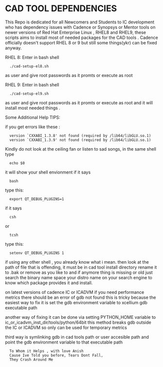 # CAD TOOL DEPENDENCIES
This Repo is dedicated for all Newcomers and Students to IC development
who has dependency issues with Cadence or Synopsys or Mentor tools on newer versions of 
Red Hat Enterprise Linux , RHEL8 and RHEL9, these scripts aims to install most of needed
packages for the CAD tools .
Cadence officially doesn't support RHEL 8 or 9 but still some things(ykr) can be fixed anyway.

RHEL 8:
Enter in bash shell

      ./cad-setup-el8.sh 

as user and give root passwords as it promts or execute as root

RHEL 9:
Enter in bash shell
      
      ./cad-setup-el9.sh 

as user and give root passwords as it promts or execute as root
and it will install most needed things .


Some Additional Help TIPS:

if you get errors like these :



      version `CXXABI_1.3.8' not found (required by /lib64/libGLU.so.1)
      version `CXXABI_1.3.9' not found (required by /lib64/libGLU.so.1)


Kindly do not look at the ceiling fan or listen to sad songs, 
in the same shell type 

      echo $0

it will show your shell envionment 
if it says 

      bash

type this:

      export QT_DEBUG_PLUGINS=1

if it says 
      
      csh
      
or
      
      tcsh
      
type this:


      setenv QT_DEBUG_PLUGINS 1
      
      
if using any other shell , you already know what i mean.
then look at the path of file that is offending, it must be in cad tool install directory rename it 
to .bak or remove as you like to and if anymore thing is missing or old just search the binary name space your distro name on your search 
engine to know which package provides it and install.

on latest versions of cadence IC or ICADVM if you need performance metrics
there should be an error of gdb not found 
this is tricky because the easiest way to fix it is 
set the gdb environment variable to xcellium gdb executable path

another way of fixing it can be done via 
setting PYTHON_HOME variable to ic_or_icadvm_inst_dir/tools/python/64bit
this method breaks gdb outside the IC or ICADVM so only can be used for temporary metrics

third way is symlinking gdb in cad tools path or user accesible path and point the gdb 
environment variable to that executable path

      To Whom it Helps , with love Anish
      Cause Ive Told you before, Tears Dont Fall,
      They Crash Around Me









